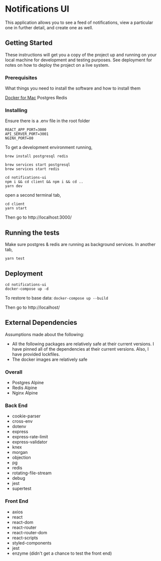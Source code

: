 # Notifications UI

This application allows you to see a feed of notifications, view a particular one in further detail, and create one as well.

## Getting Started

These instructions will get you a copy of the project up and running on your local machine for development and testing purposes. See deployment for notes on how to deploy the project on a live system.

### Prerequisites

What things you need to install the software and how to install them

[Docker for Mac](https://docs.docker.com/v17.12/install/)
Postgres
Redis

### Installing

Ensure there is a .env file in the root folder

```
REACT_APP_PORT=3000
API_SERVER_PORT=3001
NGINX_PORT=80
```

To get a development environment running,

```
brew install postgresql redis

brew services start postgresql
brew services start redis

cd notifications-ui
npm i && cd client && npm i && cd ..
yarn dev
```

open a second terminal tab,
```
cd client
yarn start
```

Then go to http://localhost:3000/

## Running the tests

Make sure postgres & redis are running as background services. In another tab,
```
yarn test
```

## Deployment

```
cd notifications-ui
docker-compose up -d
```

To restore to base data: `docker-compose up --build`

Then go to http://localhost/

## External Dependencies

Assumptions made about the following:
* All the following packages are relatively safe at their current versions. I have pinned all of the dependencies at their current versions. Also, I have provided lockfiles.
* The docker images are relatively safe

### Overall
* Postgres Alpine
* Redis Alpine
* Nginx Alpine

### Back End

* cookie-parser
* cross-env
* dotenv
* express
* express-rate-limit
* express-validator
* knex
* morgan
* objection
* pg
* redis
* rotating-file-stream
* debug
* jest
* supertest

### Front End

* axios
* react
* react-dom
* react-router
* react-router-dom
* react-scripts
* styled-components
* jest
* enzyme (didn't get a chance to test the front end)
